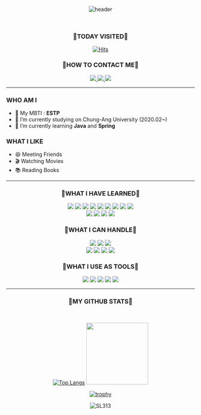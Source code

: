 <div align="Center">

![header](https://capsule-render.vercel.app/api?type=transparent&color=auto&fontColor=F7819F&section=header&text=YEPPPI%20WORLD&fontSize=80&animation=fadeIn&fontAlignY=80&fontAlign=50&desc=Welcome%20to&descAlignY=13.5&descAlign=50&animation=twinkling)

<br/>

</div>

<div align="Center">
<p align='Center'>

### :high_brightness:TODAY VISITED:high_brightness:

[![Hits](https://hits.seeyoufarm.com/api/count/incr/badge.svg?url=https%3A%2F%2Fgithub.com%2FSL313&count_bg=%23B5E1FF&title_bg=%2383B2FF&icon=smugmug.svg&icon_color=%23E7E7E7&title=VISIT&edge_flat=false)](https://github.com/SL313)

### :high_brightness:HOW TO CONTACT ME:high_brightness:

<a href="https://open.kakao.com/o/sv9LdL6c">
    <img src="https://img.shields.io/badge/KakaoTalk-FFCD00?style=flat-square&logo=KakaoTalk&logoColor=black"/>
</a>

<a href="https://www.instagram.com/2_yepppi/">
    <img src="https://img.shields.io/badge/Instagram-E4405F?style=flat-square&logo=Instagram&logoColor=white"/>
</a>

<a href="mailto:rebin0313@gmail.com">
    <img src="https://img.shields.io/badge/Gmail-EA4335?style=flat-square&logo=Gmail&logoColor=black"/>
</a>

<!--                                                                                                     
<a href="https://velog.io/@yepppi">
    <img src="https://img.shields.io/badge/velog-20C997?style=flat-square&logo=Velog&logoColor=white"/>
</a>
-->

</p>
</div>

<!--
**SL313/SL313** is a ✨ _special_ ✨ repository because its `README.md` (this file) appears on your GitHub profile.
Here are some ideas to get you started:
-->


<hr/>

         
### WHO AM I

- :checkered_flag: My MBTI : __ESTP__
- 🔭 I’m currently studying on Chung-Ang University (2020.02~)
- 🌱 I’m currently learning __Java__ and __Spring__


### WHAT I LIKE

- 😄 Meeting Friends
- 🎬 Watching Movies
- 📚 Reading Books    


<hr/>
<div align="center">

### :high_brightness:WHAT I HAVE LEARNED:high_brightness:

<img src="https://img.shields.io/badge/C-555555?style=flat-square&logo=C&logoColor=white"/>
<img src="https://img.shields.io/badge/C++-F34B7D?style=flat-square&logo=C%2B%2B&logoColor=white"/>
<img src="https://img.shields.io/badge/Python-699dc9?style=flat-square&logo=Python&logoColor=black"/>
<img src="https://img.shields.io/badge/JAVA-B07219?style=flat-square&logo=Java&logoColor=black"/>

<img src="https://img.shields.io/badge/HTML-E34F26?style=flat-square&logo=HTML5&logoColor=black"/>
<img src="https://img.shields.io/badge/CSS-1572B6?style=flat-square&logo=CSS3&logoColor=black"/>
<img src="https://img.shields.io/badge/PHP-777BB4?style=flat-square&logo=PHP&logoColor=black"/>
<img src="https://img.shields.io/badge/JavaScript-F7DF1E?style=flat-square&logo=JavaScript&logoColor=black"/>
<img src="https://img.shields.io/badge/TypeScript-3178C6?style=flat-square&logo=TypeScript&logoColor=black"/>

<br/>   

<img src="https://img.shields.io/badge/Vue-4FC08D?style=flat-square&logo=Vue.js&logoColor=black"/>
<img src="https://img.shields.io/badge/React-61DAFB?style=flat-square&logo=React&logoColor=black"/>
<img src="https://img.shields.io/badge/React%20Native-FF4154?style=flat-square&logo=React%20Query&logoColor=black"/>
<img src="https://img.shields.io/badge/phpMyAdmin-6C78AF?style=flat-square&logo=phpMyAdmin&logoColor=black"/>

<br/>    

### :high_brightness:WHAT I CAN HANDLE:high_brightness:

<img src="https://img.shields.io/badge/Spring-6DB33F?style=flat-square&logo=Spring&logoColor=black"/>
<img src="https://img.shields.io/badge/Spring%20Boot-6DB33F?style=flat-square&logo=Spring%20Boot&logoColor=black"/>

<img src="https://img.shields.io/badge/MySQL-4479A1?style=flat-square&logo=MySQL&logoColor=black"/>

<br/>
<img src="https://img.shields.io/badge/Amazon%20AWS-232F3E?style=flat-square&logo=Amazon%20AWS&logoColor=white"/>
<img src="https://img.shields.io/badge/Amazon%20EC2-FF9900?style=flat-square&logo=Amazon%20EC2&logoColor=black"/>
<img src="https://img.shields.io/badge/Amazon%20RDS-527FFF?style=flat-square&logo=Amazon%20RDS&logoColor=black"/>
<img src="https://img.shields.io/badge/Amazon%20S3-569A31?style=flat-square&logo=Amazon%20S3&logoColor=black"/>


<br/>    

### :high_brightness:WHAT I USE AS TOOLS:high_brightness:

<img src="https://img.shields.io/badge/Github-181717?style=flat-square&logo=Github&logoColor=white"/>
<img src="https://img.shields.io/badge/Postman-FF6C37?style=flat-square&logo=Postman&logoColor=white"/>
<img src="https://img.shields.io/badge/Notion-000000?style=flat-square&logo=Notion&logoColor=white"/>
<img src="https://img.shields.io/badge/Slack-4A154B?style=flat-square&logo=Slack&logoColor=white"/>
<img src="https://img.shields.io/badge/Discord-5865F2?style=flat-square&logo=Discord&logoColor=white"/>

<br/>    
<hr/>

### :high_brightness:MY GITHUB STATS:high_brightness:

<br/>

<!--
- 👯 I’m looking to collaborate on ...
- 🤔 I’m looking for help with ...
- 💬 Ask me about ...
- 📫 How to reach me: ...
-->


[![Top Langs](https://github-readme-stats.vercel.app/api/top-langs/?username=sl313&hide=Jupyter%20Notebook,C,Assembly,Shell,Perl,Roff,Makefile,SmPL,Yacc&layout=compact&theme=dark)](https://github.com/sl313/github-readme-stats)
<img src="https://github-readme-stats.vercel.app/api?username=SL313&theme=radical&show_icons=true" height="165">

[![trophy](https://github-profile-trophy.vercel.app/?username=SL313&title=MultiLanguage,Commits,Organizations,PullRequest,Repositories,Reviews,Followers&column=7&theme=onedark)](https://github.com/SL313/github-profile-trophy)

<img src="https://github-readme-streak-stats.herokuapp.com?user=SL313&theme=cobalt&ring=e05397&fire=e05397" alt="SL313" />

</div>
